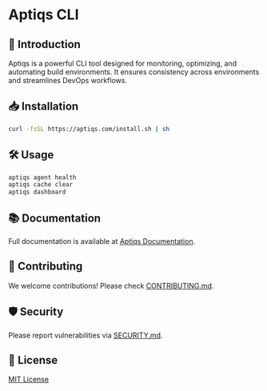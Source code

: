 
# Aptiqs CLI

## 🚀 Introduction
Aptiqs is a powerful CLI tool designed for monitoring, optimizing, and automating build environments. It ensures consistency across environments and streamlines DevOps workflows.

## 📥 Installation
```bash
curl -fsSL https://aptiqs.com/install.sh | sh
```

## 🛠️ Usage
```bash
aptiqs agent health
aptiqs cache clear
aptiqs dashboard
```

## 📚 Documentation
Full documentation is available at [Aptiqs Documentation](https://docs.aptiqs.com).

## 🤝 Contributing
We welcome contributions! Please check [CONTRIBUTING.md](CONTRIBUTING.md).

## 🛡️ Security
Please report vulnerabilities via [SECURITY.md](SECURITY.md).

## 📜 License
[MIT License](LICENSE.md)
